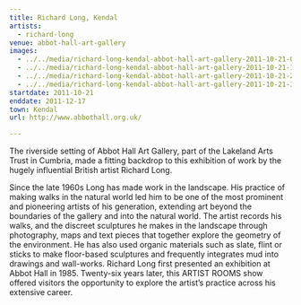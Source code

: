 ```yaml
---
title: Richard Long, Kendal
artists:
  - richard-long
venue: abbot-hall-art-gallery
images:
  - ../../media/richard-long-kendal-abbot-hall-art-gallery-2011-10-21-0.webp
  - ../../media/richard-long-kendal-abbot-hall-art-gallery-2011-10-21-1.webp
  - ../../media/richard-long-kendal-abbot-hall-art-gallery-2011-10-21-2.webp
  - ../../media/richard-long-kendal-abbot-hall-art-gallery-2011-10-21-3.webp
startdate: 2011-10-21
enddate: 2011-12-17
town: Kendal
url: http://www.abbothall.org.uk/

---
```


The riverside setting of Abbot Hall Art Gallery, part of the Lakeland Arts Trust in Cumbria, made a fitting backdrop to this exhibition of work by the hugely influential British artist Richard Long.

Since the late 1960s Long has made work in the landscape. His practice of making walks in the natural world led him to be one of the most prominent and pioneering artists of his generation, extending art beyond the boundaries of the gallery and into the natural world. The artist records his walks, and the discreet sculptures he makes in the landscape through photography, maps and text pieces that together explore the geometry of the environment. He has also used organic materials such as slate, flint or sticks to make floor-based sculptures and frequently integrates mud into drawings and wall-works. Richard Long first presented an exhibition at Abbot Hall in 1985. Twenty-six years later, this ARTIST ROOMS show offered visitors the opportunity to explore the artist’s practice across his extensive career.